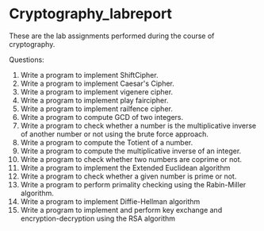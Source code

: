# Cryptography_labreport
These are the lab assignments performed  during the course of cryptography.


Questions:
1. Write a program to implement ShiftCipher.
2. Write a program to implement Caesar's Cipher.
3. Write a program to implement vigenere cipher.
4. Write a program to implement play faircipher.
5. Write a program to implement railfence cipher.
6. Write a program to compute GCD of two integers.
7. Write a program to check whether a number is the multiplicative inverse of another number or not using the brute force approach.
8. Write a program to compute the Totient of a number.
9. Write a program to compute the multiplicative inverse of an integer.
10. Write a program to check whether two numbers are coprime or not.
11. Write a program to implement the Extended Euclidean algorithm
12. Write a program to check whether a given number is prime or not.
13. Write a program to perform primality checking using the Rabin-Miller algorithm.
14. Write a program to implement Diffie-Hellman algorithm
15. Write a program to implement and perform key exchange and encryption-decryption using the RSA algorithm
